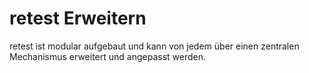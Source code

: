 
retest Erweitern
================

retest ist modular aufgebaut und kann von jedem über einen zentralen Mechanismus erweitert und angepasst werden.


